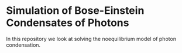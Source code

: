 # Simulation of Bose-Einstein Condensates of Photons

In this repository we look at solving the noequilibrium model of photon condensation.